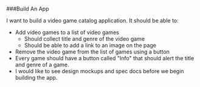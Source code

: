 ###Build An App

I want to build a video game catalog application.  It should be able to:

* Add video games to a list of video games
    * Should collect title and genre of the video game
    * Should be able to add a link to an image on the page
* Remove the video game from the list of games using a button
* Every game should have a button called "Info" that should alert the title and genre of a game.
* I would like to see design mockups and spec docs before we begin building the app.

